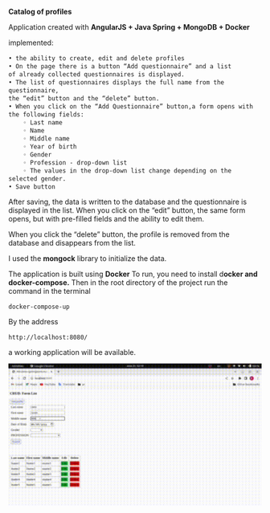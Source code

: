 **Catalog of profiles**

Application created with
**AngularJS + Java Spring + MongoDB + Docker**

implemented:

    • the ability to create, edit and delete profiles
    • On the page there is a button “Add questionnaire” and a list
    of already collected questionnaires is displayed.
    • The list of questionnaires displays the full name from the questionnaire, 
    the “edit” button and the “delete” button.
    • When you click on the “Add Questionnaire” button,a form opens with the following fields:
        ◦ Last name
        ◦ Name
        ◦ Middle name
        ◦ Year of birth
        ◦ Gender
        ◦ Profession - drop-down list
        ◦ The values in the drop-down list change depending on the selected gender.
    • Save button

After saving, the data is written to the database and the 
questionnaire is displayed in the list.
When you click on the “edit” button, the same form opens,
but with pre-filled fields and the ability to edit them.

When you click the “delete” button, the profile is removed
from the database and disappears from the list.

I used the **mongock** library to initialize the data.

The application is built using **Docker**
To run, you need to install d**ocker and docker-compose.**
Then in the root directory of the project run the command in the terminal

    docker-compose-up

By the address

    http://localhost:8080/

a working application will be available.

![](https://github.com/Ruslan5/formCatalog/blob/main/img/fcl.gif)
